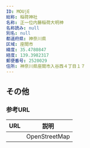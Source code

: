 ```yaml
---
ID: MOUjE
総称: 稲荷神社
名称: 正一位内藤稲荷大明神
名称読み: null
別名: null
都道府県: 神奈川県
区域: 座間市
緯度: 35.4780847
経度: 139.3982317
郵便番号: 2520029
住所: 神奈川県座間市入谷西４丁目１７
---
```


## その他

### 参考URL

| URL | 説明          |
| --- | ------------- |
|     | OpenStreetMap |
